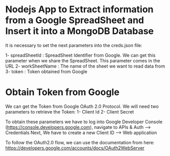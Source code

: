 # Nodejs App to Extract information from a Google SpreadSheet and Insert it into a MongoDB Database #

It is necessary to set the next parameters into the creds.json file:

1- spreadSheetId : SpreadSheet Identifier from Google. We can get this parameter when we share the SpreadSheet. This parameter comes in the URL
2- workSheetName : The name of the sheet we want to read data from
3- token : Token obtained from Google

# Obtain Token from Google #

We can get the Token from Google OAuth 2.0 Protocol. We will need two parameters to retrieve the Token:
1- Client Id
2- Client Secret

To obtain these parameters we have to log into Google Developer Console (https://console.developers.google.com),
navigate to APIs & Auth --> Credentials
Next, We have to create a new Client ID --> Web application

To follow the OAuth2.0 flow, we can use the documentation from here: https://developers.google.com/accounts/docs/OAuth2WebServer